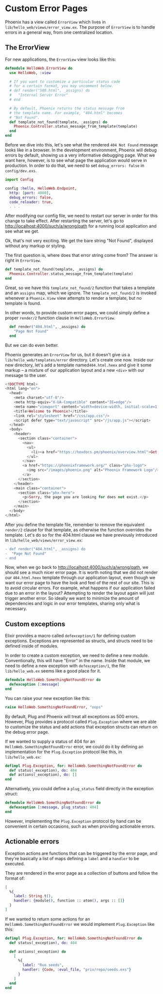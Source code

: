 # Custom Error Pages

Phoenix has a view called `ErrorView` which lives in `lib/hello_web/views/error_view.ex`. The purpose of `ErrorView` is to handle errors in a general way, from one centralized location.

## The ErrorView

For new applications, the `ErrorView` view looks like this:

```elixir
defmodule HelloWeb.ErrorView do
  use HelloWeb, :view

  # If you want to customize a particular status code
  # for a certain format, you may uncomment below.
  # def render("500.html", _assigns) do
  #   "Internal Server Error"
  # end

  # By default, Phoenix returns the status message from
  # the template name. For example, "404.html" becomes
  # "Not Found".
  def template_not_found(template, _assigns) do
    Phoenix.Controller.status_message_from_template(template)
  end
end
```

Before we dive into this, let's see what the rendered `404 Not Found` message looks like in a browser. In the development environment, Phoenix will debug errors by default, showing us a very informative debugging page. What we want here, however, is to see what page the application would serve in production. In order to do that, we need to set `debug_errors: false` in `config/dev.exs`.

```elixir
import Config

config :hello, HelloWeb.Endpoint,
  http: [port: 4000],
  debug_errors: false,
  code_reloader: true,
  . . .
```

After modifying our config file, we need to restart our server in order for this change to take effect. After restarting the server, let's go to [http://localhost:4000/such/a/wrong/path](http://localhost:4000/such/a/wrong/path) for a running local application and see what we get.

Ok, that's not very exciting. We get the bare string "Not Found", displayed without any markup or styling.

The first question is, where does that error string come from? The answer is right in `ErrorView`.

```elixir
def template_not_found(template, _assigns) do
  Phoenix.Controller.status_message_from_template(template)
end
```

Great, so we have this `template_not_found/2` function that takes a template and an `assigns` map, which we ignore. The `template_not_found/2` is invoked whenever a `Phoenix.View` view attempts to render a template, but no template is found.

In other words, to provide custom error pages, we could simply define a proper `render/2` function clause in `HelloWeb.ErrorView`.

```elixir
  def render("404.html", _assigns) do
    "Page Not Found"
  end
```

But we can do even better.

Phoenix generates an `ErrorView` for us, but it doesn't give us a `lib/hello_web/templates/error` directory. Let's create one now. Inside our new directory, let's add a template named`404.html.heex` and give it some markup – a mixture of our application layout and a new `<div>` with our message to the user.

```heex
<!DOCTYPE html>
<html lang="en">
  <head>
    <meta charset="utf-8"/>
    <meta http-equiv="X-UA-Compatible" content="IE=edge"/>
    <meta name="viewport" content="width=device-width, initial-scale=1.0"/>
    <title>Welcome to Phoenix!</title>
    <link rel="stylesheet" href="/css/app.css"/>
    <script defer type="text/javascript" src="/js/app.js"></script>
  </head>
  <body>
    <header>
      <section class="container">
        <nav>
          <ul>
            <li><a href="https://hexdocs.pm/phoenix/overview.html">Get Started</a></li>
          </ul>
        </nav>
        <a href="https://phoenixframework.org/" class="phx-logo">
          <img src="/images/phoenix.png" alt="Phoenix Framework Logo"/>
        </a>
      </section>
    </header>
    <main class="container">
      <section class="phx-hero">
        <p>Sorry, the page you are looking for does not exist.</p>
      </section>
    </main>
  </body>
</html>
```

After you define the template file, remember to remove the equivalent `render/2` clause for that template, as otherwise the function overrides the template. Let's do so for the 404.html clause we have previously introduced in `lib/hello_web/views/error_view.ex`:

```diff
- def render("404.html", _assigns) do
-  "Page Not Found"
- end
```

Now, when we go back to [http://localhost:4000/such/a/wrong/path](http://localhost:4000/such/a/wrong/path), we should see a much nicer error page. It is worth noting that we did not render our `404.html.heex` template through our application layout, even though we want our error page to have the look and feel of the rest of our site. This is to avoid circular errors. For example, what happens if our application failed due to an error in the layout? Attempting to render the layout again will just trigger another error. So ideally we want to minimize the amount of dependencies and logic in our error templates, sharing only what is necessary.

## Custom exceptions

Elixir provides a macro called `defexception/1` for defining custom exceptions. Exceptions are represented as structs, and structs need to be defined inside of modules.

In order to create a custom exception, we need to define a new module. Conventionally, this will have "Error" in the name. Inside that module, we need to define a new exception with `defexception/1`, the file `lib/hello_web.ex` seems like a good place for it.

```elixir
defmodule HelloWeb.SomethingNotFoundError do
  defexception [:message]
end
```

You can raise your new exception like this:

```elixir
raise HelloWeb.SomethingNotFoundError, "oops"
```

By default, Plug and Phoenix will treat all exceptions as 500 errors. However, Plug provides a protocol called `Plug.Exception` where we are able to customize the status and add actions that exception structs can return on the debug error page.

If we wanted to supply a status of 404 for an `HelloWeb.SomethingNotFoundError` error, we could do it by defining an implementation for the `Plug.Exception` protocol like this, in `lib/hello_web.ex`:

```elixir
defimpl Plug.Exception, for: HelloWeb.SomethingNotFoundError do
  def status(_exception), do: 404
  def actions(_exception), do: []
end
```

Alternatively, you could define a `plug_status` field directly in the exception struct:

```elixir
defmodule HelloWeb.SomethingNotFoundError do
  defexception [:message, plug_status: 404]
end
```

However, implementing the `Plug.Exception` protocol by hand can be convenient in certain occasions, such as when providing actionable errors.

## Actionable errors

Exception actions are functions that can be triggered by the error page, and they're basically a list of maps defining a `label` and a `handler` to be executed.

They are rendered in the error page as a collection of buttons and follow the format of:
```elixir
[
  %{
    label: String.t(),
    handler: {module(), function :: atom(), args :: []}
  }
]
```

If we wanted to return some actions for an `HelloWeb.SomethingNotFoundError` we would implement `Plug.Exception` like this:

```elixir
defimpl Plug.Exception, for: HelloWeb.SomethingNotFoundError do
  def status(_exception), do: 404

  def actions(_exception) do
    [
      %{
        label: "Run seeds",
        handler: {Code, :eval_file, "priv/repo/seeds.exs"}
      }
    ]
  end
end
```
